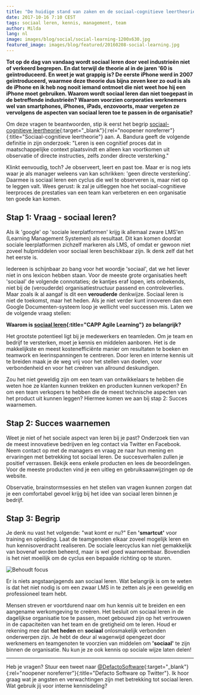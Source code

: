 ```yaml
---
title: "De huidige stand van zaken en de sociaal-cognitieve leertheorie"
date: 2017-10-16 7:10 CEST
tags: sociaal leren, kennis, management, team
author: Milda
lang: nl
image: images/blog/social/social-learning-1200x630.jpg
featured_image: images/blog/featured/20160208-social-learning.jpg
---
```


__Tot op de dag van vandaag wordt sociaal leren door veel industrieën niet of verkeerd begrepen. En dat terwijl de theorie al in de jaren '60 is geïntroduceerd. En weet je wat grappig is? De eerste iPhone werd in 2007 geïntroduceerd, waarmee deze theorie dus bijna zeven keer zo oud is als de iPhone en ik heb nog nooit iemand ontmoet die niet weet hoe hij een iPhone moet gebruiken. Waarom wordt sociaal leren dan niet toegepast in de betreffende industrieën? Waarom voorzien corporaties werknemers wel van smartphones, iPhones, iPads, enzovoorts, maar vergeten ze vervolgens de aspecten van sociaal leren toe te passen in de organisatie?__

Om deze vragen te beantwoorden, stip ik eerst het begrip [sociaal-cognitieve leertheorie](https://www.verywellmind.com/social-learning-theory-2795074){:target="_blank"}{:rel="noopener noreferrer"}{:title="Sociaal-cognitieve leertheorie"} aan. A. Bandura geeft de volgende definitie in zijn onderzoek: "Leren is een cognitief proces dat in maatschappelijke context plaatsvindt en alleen kan voortkomen uit observatie of directe instructies, zelfs zonder directe versterking."

Klinkt eenvoudig, toch? Je observeert, leert en past toe. Maar er is nog iets waar je als manager weleens van kan schrikken: 'geen directe versterking'. Daarmee is sociaal leren een cyclus die wel te observeren is, maar niet op te leggen valt. Wees gerust: ik zal je uitleggen hoe het sociaal-cognitieve leerproces de prestaties van een team kan verbeteren en een organisatie ten goede kan komen.

## Stap 1: Vraag - sociaal leren?

Als ik 'google' op 'sociale leerplatformen' krijg ik allemaal zware LMS'en (Learning Management Systemen) als resultaat. Dit kan komen doordat sociale leerplatformen zichzelf markeren als LMS, of omdat er gewoon niet zoveel hulpmiddelen voor sociaal leren beschikbaar zijn. Ik denk zelf dat het het eerste is.

Iedereen is schijnbaar zo bang voor het woordje 'sociaal', dat we het liever niet in ons lexicon hebben staan. Voor de meeste grote organisaties heeft 'sociaal' de volgende connotaties; de kantjes eraf lopen, iets onbekends, niet bij de (verouderde) organisatiestructuur passend en controleverlies. Maar zoals ik al aangaf is dit een **verouderde** denkwijze. Sociaal leren is niet de toekomst, maar het heden. Als je niet verder kunt innoveren dan een Google Documenten-systeem loop je wellicht veel successen mis. Laten we de volgende vraag stellen:

**Waarom is [sociaal leren](/capp-agile-learning/){:title="CAPP Agile Learning"} zo belangrijk?**

Het grootste potentieel ligt bij je medewerkers en teamleden. Om je team en bedrijf te versterken, moet je kennis en middelen aanboren. Het is de makkelijkste en meest kostenefficiënte manier om resultaten te boeken en teamwork en leerinspanningen te centreren. Door leren en interne kennis uit te breiden maak je de weg vrij voor het stellen van doelen, voor verbondenheid en voor het creëren van allround deskundigen.

Zou het niet geweldig zijn om een team van ontwikkelaars te hebben die weten hoe ze klanten kunnen trekken en producten kunnen verkopen? En om een team verkopers te hebben die de meest technische aspecten van het product uit kunnen leggen? Hiermee komen we aan bij stap 2: Succes waarnemen.

## Stap 2: Succes waarnemen

Weet je niet of het sociale aspect van leren bij je past? Onderzoek tien van de meest innovatieve bedrijven en leg contact via Twitter en Facebook. Neem contact op met de managers en vraag ze naar hun mening en ervaringen met betrekking tot sociaal leren. De succesverhalen zullen je positief verrassen. Bekijk eens enkele producten en lees de beoordelingen. Voor de meeste producten vind je een uitleg en gebruiksaanwijzingen op de website.

Observatie, brainstormsessies en het stellen van vragen kunnen zorgen dat je een comfortabel gevoel krijg bij het idee van sociaal leren binnen je bedrijf.

## Stap 3: Begrip

Je denk nu vast het volgende: "wat komt er nu?" Een **'smartcut'** voor training en opleiding. Laat de teamgenoten elkaar zoveel mogelijk leren en hun kennisoverdracht realiseren. De sociale leercyclus kan niet gemakkelijk van bovenaf worden beheerd, maar is wel goed waarneembaar. Bovendien is het niet moeilijk om de cyclus een bepaalde richting op te sturen.

![Behoudt focus](/images/blog/en/paths.png)

Er is niets angstaanjagends aan sociaal leren. Wat belangrijk is om te weten is dat het niet nodig is om een zwaar LMS in te zetten als je een geweldig en professioneel team hebt.

Mensen streven er voortdurend naar om hun kennis uit te breiden en een aangename werkomgeving te creëren. Het besluit om sociaal leren in de dagelijkse organisatie toe te passen, moet gebouwd zijn op het vertrouwen in de capaciteiten van het team en de gretigheid om te leren. Houd er rekening mee dat **het heden** en **sociaal** onlosmakelijk verbonden onderwerpen zijn. Je hebt de deur al wagenwijd opengezet door werknemers en teamgenoten te voorzien van middelen om **'sociaal'** te zijn binnen de organisatie. Nu kun je ze ook kennis op sociale wijze laten delen!

---

Heb je vragen? Stuur een tweet naar [@DefactoSoftware](https://twitter.com/DefactoSoftware){:target="_blank"}{:rel="noopener noreferrer"}{:title="Defacto Software op Twitter"}. Ik hoor graag wat je angsten en verwachtingen zijn met betrekking tot sociaal leren. Wat gebruik jij voor interne kennisdeling?

